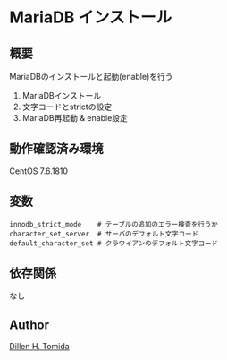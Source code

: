 MariaDB インストール
===
## 概要
MariaDBのインストールと起動(enable)を行う  
1. MariaDBインストール
1. 文字コードとstrictの設定
1. MariaDB再起動 & enable設定

## 動作確認済み環境
CentOS 7.6.1810

## 変数
```
innodb_strict_mode    # テーブルの追加のエラー検査を行うか  
character_set_server  # サーバのデフォルト文字コード  
default_character_set # クラウイアンのデフォルト文字コード  
```

## 依存関係
なし

## Author
[Dillen H. Tomida](https://twitter.com/t0mihir0)

